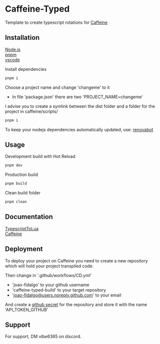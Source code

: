 # Caffeine-Typed

Template to create typescript rotations for [Caffeine](https://caffeine.pm)

## Installation

[Node.js](https://nodejs.org) \
[pnpm](https://pnpm.io/installation) \
[vscode](https://code.visualstudio.com)

Install dependencies

```bash
pnpm i
```

Choose a project name and change 'changeme' to it

- In file 'package.json' there are two 'PROJECT_NAME=changeme'

I advise you to create a symlink between the dist folder and a folder for the project in caffeine/scripts/

```bash
pnpm i
```

To keep your nodejs dependencies automatically updated, use:
[renovabot](https://github.com/apps/renovate)

## Usage

Development build with Hot Reload

```bash
pnpm dev
```

Production build

```bash
pnpm build
```

Clean build folder

```bash
pnpm clean
```

## Documentation

[TypescriptToLua](https://typescripttolua.github.io) \
[Caffeine](https://docs.caffeine.cx)

## Deployment

To deploy your project on Caffeine you need to create a new repository which will hold your project transpiled code.

Then change in '.github/workflows/CD.yml'

- 'joao-fidalgo' to your github username
- 'caffeine-typed-build' to your target repository
- 'joao-fidalgo@users.noreply.github.com' to your email

And create a [github secret](https://github.com/settings/tokens) for the repository and store it with the name 'API_TOKEN_GITHUB'

## Support

For support, DM vibe6365 on discord.
